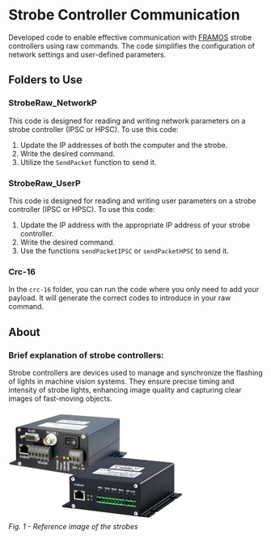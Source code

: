 # Strobe Controller Communication

Developed code to enable effective communication with [FRAMOS](https://www.framos.com/en/product-catalog/strobe-controllers) strobe controllers using raw commands. The code simplifies the configuration of network settings and user-defined parameters.

## Folders to Use

### StrobeRaw_NetworkP

This code is designed for reading and writing network parameters on a strobe controller (IPSC or HPSC). To use this code:
1. Update the IP addresses of both the computer and the strobe.
2. Write the desired command.
3. Utilize the `SendPacket` function to send it.

### StrobeRaw_UserP

This code is designed for reading and writing user parameters on a strobe controller (IPSC or HPSC). To use this code:
1. Update the IP address with the appropriate IP address of your strobe controller.
2. Write the desired command.
3. Use the functions `sendPacketIPSC` or `sendPacketHPSC` to send it.

### Crc-16

In the `crc-16` folder, you can run the code where you only need to add your payload. It will generate the correct codes to introduce in your raw command.

## About

### Brief explanation of strobe controllers:
Strobe controllers are devices used to manage and synchronize the flashing of lights in machine vision systems. They ensure precise timing and intensity of strobe lights, enhancing image quality and capturing clear images of fast-moving objects.


<p align="left">
  <img src="images/Strobes.png" alt="Fig. 1"  width="350">
  <br>
  <em>Fig. 1 - Reference image of the strobes</em>
</p>

